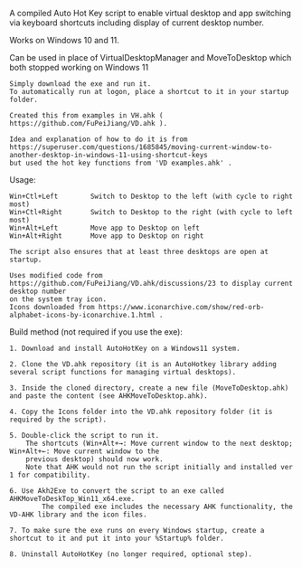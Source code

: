 A compiled Auto Hot Key script to enable virtual desktop and app switching via keyboard shortcuts including display of current desktop number.

 Works on Windows 10 and 11. 
 
 Can be used in place of VirtualDesktopManager and MoveToDesktop which both stopped working on Windows 11
 
    Simply download the exe and run it.
    To automatically run at logon, place a shortcut to it in your startup folder.
 
    Created this from examples in VH.ahk ( https://github.com/FuPeiJiang/VD.ahk ).
 
    Idea and explanation of how to do it is from
	https://superuser.com/questions/1685845/moving-current-window-to-another-desktop-in-windows-11-using-shortcut-keys
	but used the hot key functions from 'VD examples.ahk' .
     
 
 Usage:
 
    Win+Ctl+Left		Switch to Desktop to the left (with cycle to right most)
    Win+Ctl+Right		Switch to Desktop to the right (with cycle to left most)
    Win+Alt+Left		Move app to Desktop on left
    Win+Alt+Right		Move app to Desktop on right
    
    The script also ensures that at least three desktops are open at startup.
	
    Uses modified code from https://github.com/FuPeiJiang/VD.ahk/discussions/23 to display current desktop number 
	on the system tray icon.
    Icons downloaded from https://www.iconarchive.com/show/red-orb-alphabet-icons-by-iconarchive.1.html .

 
 Build method (not required if you use the exe):
 
	1. Download and install AutoHotKey on a Windows11 system.
	
	2. Clone the VD.ahk repository (it is an AutoHotkey library adding several script functions for managing virtual desktops).
	
	3. Inside the cloned directory, create a new file (MoveToDesktop.ahk) and paste the content (see AHKMoveToDesktop.ahk).
	
	4. Copy the Icons folder into the VD.ahk repository folder (it is required by the script).
	
	5. Double-click the script to run it. 
		The shortcuts (Win+Alt+→: Move current window to the next desktop; Win+Alt+←: Move current window to the 
		previous desktop) should now work. 
		Note that AHK would not run the script initially and installed ver 1 for compatibility.
	
	6. Use Akh2Exe to convert the script to an exe called AHKMoveToDeskTop_Win11_x64.exe. 
        	The compiled exe includes the necessary AHK functionality, the VD-AHK library and the icon files.
	
	7. To make sure the exe runs on every Windows startup, create a shortcut to it and put it into your %Startup% folder. 
	
	8. Uninstall AutoHotKey (no longer required, optional step).
	




